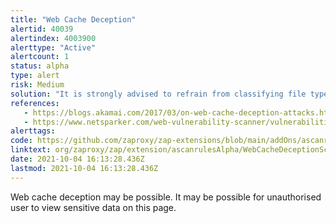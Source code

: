 ```yaml
---
title: "Web Cache Deception"
alertid: 40039
alertindex: 4003900
alerttype: "Active"
alertcount: 1
status: alpha
type: alert
risk: Medium
solution: "It is strongly advised to refrain from classifying file types, such as images or stylesheets solely by their URL and file extension. Instead you should make sure that files are cached based on their Content-Type header."
references:
   - https://blogs.akamai.com/2017/03/on-web-cache-deception-attacks.html
   - https://www.netsparker.com/web-vulnerability-scanner/vulnerabilities/web-cache-deception/
alerttags: 
code: https://github.com/zaproxy/zap-extensions/blob/main/addOns/ascanrulesAlpha/src/main/java/org/zaproxy/zap/extension/ascanrulesAlpha/WebCacheDeceptionScanRule.java
linktext: org/zaproxy/zap/extension/ascanrulesAlpha/WebCacheDeceptionScanRule.java
date: 2021-10-04 16:13:28.436Z
lastmod: 2021-10-04 16:13:28.436Z
---
```

Web cache deception may be possible. It may be possible for unauthorised user to view sensitive data on this page.
